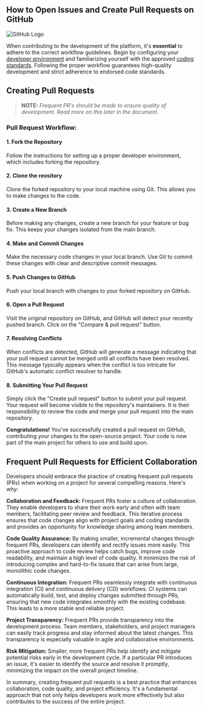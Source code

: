 ## How to Open Issues and Create Pull Requests on GitHub

![GitHub Logo](../img/gh316.png)

When contributing to the development of the platform, it's **essential** to adhere to the correct workflow guidelines. Begin by configuring your [developer environment](../developer/narrative.md) and familiarizing yourself with the approved [coding standards](manual/contribution_guidelines.md). Following the proper workflow guarantees high-quality development and strict adherence to endorsed code standards.

## Creating Pull Requests

> **NOTE:** *Frequent PR's should be made to ensure quality of development. Read more on this later in the document.*

### Pull Request Workflow:

#### 1. Fork the Repository

Follow the instructions for setting up a proper developer environment, which includes forking the repository. 

#### 2. Clone the reository

Clone the forked repository to your local machine using Git. This allows you to make changes to the code.

#### 3. Create a New Branch

Before making any changes, create a new branch for your feature or bug fix. This keeps your changes isolated from the main branch.

#### 4. Make and Commit Changes

 Make the necessary code changes in your local branch. Use Git to commit these changes with clear and descriptive commit messages.

#### 5. Push Changes to GitHub

Push your local branch with changes to your forked repository on GitHub.

#### 6. Open a Pull Request

Visit the original repository on GitHub, and GitHub will detect your recently pushed branch. Click on the "Compare & pull request" button.

#### 7. Resolving Conflicts

When conflicts are detected, GitHub will generate a message indicating that your pull request cannot be merged until all conflicts have been resolved. This message typically appears when the conflict is too intricate for GitHub's automatic conflict resolver to handle.

#### 8. Submitting Your Pull Request

Simply click the "Create pull request" button to submit your pull request. Your request will become visible to the repository's maintainers. It is their responsibility to review the code and merge your pull request into the main repository.

**Congratulations!** You've successfully created a pull request on GitHub, contributing your changes to the open-source project. Your code is now part of the main project for others to use and build upon.

## Frequent Pull Requests for Efficient Collaboration

Developers should embrace the practice of creating frequent pull requests (PRs) when working on a project for several compelling reasons. Here's why:

**Collaboration and Feedback:** Frequent PRs foster a culture of collaboration. They enable developers to share their work early and often with team members, facilitating peer review and feedback. This iterative process ensures that code changes align with project goals and coding standards and provides an opportunity for knowledge sharing among team members.

**Code Quality Assurance:** By making smaller, incremental changes through frequent PRs, developers can identify and rectify issues more easily. This proactive approach to code review helps catch bugs, improve code readability, and maintain a high level of code quality. It minimizes the risk of introducing complex and hard-to-fix issues that can arise from large, monolithic code changes.

**Continuous Integration:** Frequent PRs seamlessly integrate with continuous integration (CI) and continuous delivery (CD) workflows. CI systems can automatically build, test, and deploy changes submitted through PRs, ensuring that new code integrates smoothly with the existing codebase. This leads to a more stable and reliable project.

**Project Transparency:** Frequent PRs provide transparency into the development process. Team members, stakeholders, and project managers can easily track progress and stay informed about the latest changes. This transparency is especially valuable in agile and collaborative environments.

**Risk Mitigation:** Smaller, more frequent PRs help identify and mitigate potential risks early in the development cycle. If a particular PR introduces an issue, it's easier to identify the source and resolve it promptly, minimizing the impact on the overall project timeline.

In summary, creating frequent pull requests is a best practice that enhances collaboration, code quality, and project efficiency. It's a fundamental approach that not only helps developers work more effectively but also contributes to the success of the entire project.

